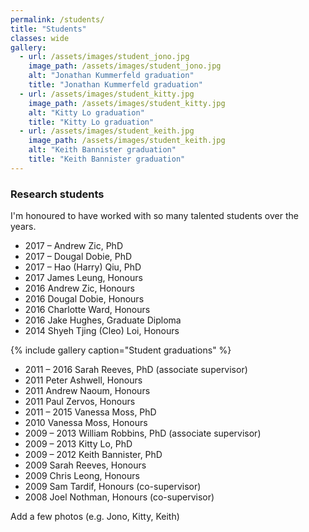 ```yaml
---
permalink: /students/
title: "Students"
classes: wide
gallery:
  - url: /assets/images/student_jono.jpg
    image_path: /assets/images/student_jono.jpg
    alt: "Jonathan Kummerfeld graduation"
    title: "Jonathan Kummerfeld graduation"
  - url: /assets/images/student_kitty.jpg
    image_path: /assets/images/student_kitty.jpg
    alt: "Kitty Lo graduation"
    title: "Kitty Lo graduation"
  - url: /assets/images/student_keith.jpg
    image_path: /assets/images/student_keith.jpg
    alt: "Keith Bannister graduation"
    title: "Keith Bannister graduation"
---
```


### Research students
I'm honoured to have worked with so many talented students over the years.

* 2017 – 	     Andrew Zic, PhD
* 2017 – 	     Dougal Dobie, PhD
* 2017 – 	     Hao (Harry) Qiu, PhD
* 2017 	     James Leung, Honours
* 2016 	     	   Andrew Zic, Honours
* 2016		   	  Dougal Dobie, Honours
* 2016			  	 Charlotte Ward, Honours
* 2016				 	   Jake Hughes, Graduate Diploma
* 2014					   	Shyeh Tjing (Cleo) Loi, Honours

{% include gallery caption="Student graduations" %}

* 2011 – 2016					Sarah Reeves, PhD (associate supervisor)
* 2011   Peter Ashwell, Honours
* 2011   	     Andrew Naoum, Honours
* 2011	     	    Paul Zervos, Honours
* 2011 – 2015	    Vanessa Moss, PhD
* 2010   Vanessa Moss, Honours
* 2009 – 2013    William Robbins, PhD (associate supervisor)
* 2009 – 2013    Kitty Lo, PhD 
* 2009 – 2012    Keith Bannister, PhD 
* 2009   Sarah Reeves, Honours
* 2009   	     Chris Leong, Honours
* 2009	     	   Sam Tardif, Honours (co-supervisor)
* 2008		       Joel Nothman, Honours (co-supervisor)


Add a few photos (e.g. Jono, Kitty, Keith)



